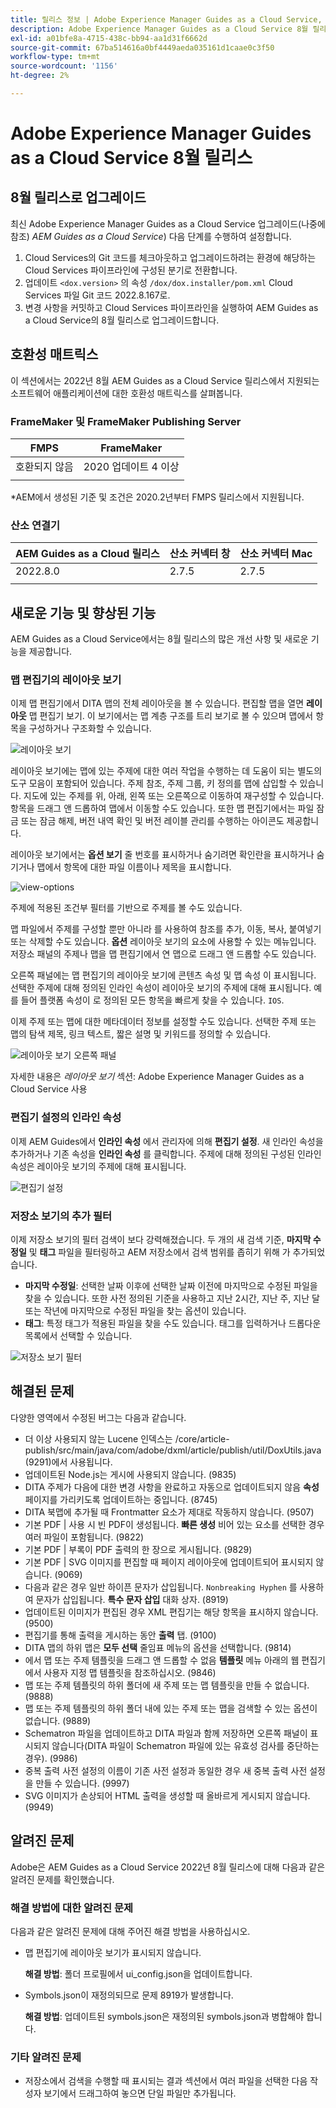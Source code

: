 ```yaml
---
title: 릴리스 정보 | Adobe Experience Manager Guides as a Cloud Service, 2022년 8월 릴리스
description: Adobe Experience Manager Guides as a Cloud Service 8월 릴리스
exl-id: a01bfe8a-4715-438c-bb94-aa1d31f6662d
source-git-commit: 67ba514616a0bf4449aeda035161d1caae0c3f50
workflow-type: tm+mt
source-wordcount: '1156'
ht-degree: 2%

---
```


# Adobe Experience Manager Guides as a Cloud Service 8월 릴리스

## 8월 릴리스로 업그레이드

최신 Adobe Experience Manager Guides as a Cloud Service 업그레이드(나중에 참조) *AEM Guides as a Cloud Service*) 다음 단계를 수행하여 설정합니다.
1. Cloud Services의 Git 코드를 체크아웃하고 업그레이드하려는 환경에 해당하는 Cloud Services 파이프라인에 구성된 분기로 전환합니다.
1. 업데이트 `<dox.version>` 의 속성 `/dox/dox.installer/pom.xml` Cloud Services 파일 Git 코드 2022.8.167로.
1. 변경 사항을 커밋하고 Cloud Services 파이프라인을 실행하여 AEM Guides as a Cloud Service의 8월 릴리스로 업그레이드합니다.

## 호환성 매트릭스

이 섹션에서는 2022년 8월 AEM Guides as a Cloud Service 릴리스에서 지원되는 소프트웨어 애플리케이션에 대한 호환성 매트릭스를 살펴봅니다.

### FrameMaker 및 FrameMaker Publishing Server

| FMPS | FrameMaker |
| --- | --- |
| 호환되지 않음 | 2020 업데이트 4 이상 |
|  |  |

*AEM에서 생성된 기준 및 조건은 2020.2년부터 FMPS 릴리스에서 지원됩니다.

### 산소 연결기

| AEM Guides as a Cloud 릴리스 | 산소 커넥터 창 | 산소 커넥터 Mac |
| --- | --- | --- |
| 2022.8.0 | 2.7.5 | 2.7.5 |
|  |  |  |


## 새로운 기능 및 향상된 기능

AEM Guides as a Cloud Service에서는 8월 릴리스의 많은 개선 사항 및 새로운 기능을 제공합니다.

### 맵 편집기의 레이아웃 보기

이제 맵 편집기에서 DITA 맵의 전체 레이아웃을 볼 수 있습니다. 편집할 맵을 열면 **레이아웃** 맵 편집기 보기. 이 보기에서는 맵 계층 구조를 트리 보기로 볼 수 있으며 맵에서 항목을 구성하거나 구조화할 수 있습니다.

![레이아웃 보기](assets/layout-view-map.png)

레이아웃 보기에는 맵에 있는 주제에 대한 여러 작업을 수행하는 데 도움이 되는 별도의 도구 모음이 포함되어 있습니다.
주제 참조, 주제 그룹, 키 정의를 맵에 삽입할 수 있습니다. 지도에 있는 주제를 위, 아래, 왼쪽 또는 오른쪽으로 이동하여 재구성할 수 있습니다. 항목을 드래그 앤 드롭하여 맵에서 이동할 수도 있습니다. 또한 맵 편집기에서는 파일 잠금 또는 잠금 해제, 버전 내역 확인 및 버전 레이블 관리를 수행하는 아이콘도 제공합니다.


레이아웃 보기에서는 **옵션 보기** 줄 번호를 표시하거나 숨기려면 확인란을 표시하거나 숨기거나 맵에서 항목에 대한 파일 이름이나 제목을 표시합니다.


![view-options](assets/view-options.png)

주제에 적용된 조건부 필터를 기반으로 주제를 볼 수도 있습니다.

맵 파일에서 주제를 구성할 뿐만 아니라 를 사용하여 참조를 추가, 이동, 복사, 붙여넣기 또는 삭제할 수도 있습니다. **옵션** 레이아웃 보기의 요소에 사용할 수 있는 메뉴입니다. 저장소 패널의 주제나 맵을 맵 편집기에서 연 맵으로 드래그 앤 드롭할 수도 있습니다.

오른쪽 패널에는 맵 편집기의 레이아웃 보기에 콘텐츠 속성 및 맵 속성 이 표시됩니다. 선택한 주제에 대해 정의된 인라인 속성이 레이아웃 보기의 주제에 대해 표시됩니다. 예를 들어 플랫폼 속성이 로 정의된 모든 항목을 빠르게 찾을 수 있습니다. `IOS`.

이제 주제 또는 맵에 대한 메타데이터 정보를 설정할 수도 있습니다. 선택한 주제 또는 맵의 탐색 제목, 링크 텍스트, 짧은 설명 및 키워드를 정의할 수 있습니다.

![레이아웃 보기 오른쪽 패널](assets/layout-inline-attributes.png)

자세한 내용은 *레이아웃 보기* 섹션: Adobe Experience Manager Guides as a Cloud Service 사용

### 편집기 설정의 인라인 속성

이제 AEM Guides에서 **인라인 속성** 에서 관리자에 의해 **편집기 설정**. 새 인라인 속성을 추가하거나 기존 속성을 **인라인 속성** 를 클릭합니다.
주제에 대해 정의된 구성된 인라인 속성은 레이아웃 보기의 주제에 대해 표시됩니다.

![편집기 설정](assets/editor-settings-inline-attributes.png)


### 저장소 보기의 추가 필터

이제 저장소 보기의 필터 검색이 보다 강력해졌습니다. 두 개의 새 검색 기준, **마지막 수정일** 및 **태그** 파일을 필터링하고 AEM 저장소에서 검색 범위를 좁히기 위해 가 추가되었습니다.
* **마지막 수정일**: 선택한 날짜 이후에 선택한 날짜 이전에 마지막으로 수정된 파일을 찾을 수 있습니다. 또한 사전 정의된 기준을 사용하고 지난 2시간, 지난 주, 지난 달 또는 작년에 마지막으로 수정된 파일을 찾는 옵션이 있습니다.
* **태그**: 특정 태그가 적용된 파일을 찾을 수도 있습니다. 태그를 입력하거나 드롭다운 목록에서 선택할 수 있습니다.

![저장소 보기 필터](assets/repo-filter-search.png)


## 해결된 문제

다양한 영역에서 수정된 버그는 다음과 같습니다.

* 더 이상 사용되지 않는 Lucene 인덱스는 /core/article-publish/src/main/java/com/adobe/dxml/article/publish/util/DoxUtils.java (9291)에서 사용됩니다.
* 업데이트된 Node.js는 게시에 사용되지 않습니다. (9835)
* DITA 주제가 다음에 대한 변경 사항을 완료하고 자동으로 업데이트되지 않음 **속성** 페이지를 가리키도록 업데이트하는 중입니다. (8745)
* DITA 북맵에 추가될 때 Frontmatter 요소가 제대로 작동하지 않습니다. (9507)
* 기본 PDF | 사용 시 빈 PDF이 생성됩니다. **빠른 생성** 비어 있는 요소를 선택한 경우 여러 파일이 포함됩니다. (9822)
* 기본 PDF | 부록이 PDF 출력의 한 장으로 게시됩니다. (9829)
* 기본 PDF | SVG 이미지를 편집할 때 페이지 레이아웃에 업데이트되어 표시되지 않습니다. (9069)
* 다음과 같은 경우 일반 하이픈 문자가 삽입됩니다. `Nonbreaking Hyphen` 를 사용하여 문자가 삽입됩니다. **특수 문자 삽입** 대화 상자. (8919)
* 업데이트된 이미지가 편집된 경우 XML 편집기는 해당 항목을 표시하지 않습니다. (9500)
* 편집기를 통해 출력을 게시하는 동안 **출력** 탭. (9100)
* DITA 맵의 하위 맵은 **모두 선택** 줄임표 메뉴의 옵션을 선택합니다. (9814)
* 에서 맵 또는 주제 템플릿을 드래그 앤 드롭할 수 없음 **템플릿** 메뉴 아래의 웹 편집기에서 사용자 지정 맵 템플릿을 참조하십시오. (9846)
* 맵 또는 주제 템플릿의 하위 폴더에 새 주제 또는 맵 템플릿을 만들 수 없습니다. (9888)
* 맵 또는 주제 템플릿의 하위 폴더 내에 있는 주제 또는 맵을 검색할 수 있는 옵션이 없습니다. (9889)
* Schematron 파일을 업데이트하고 DITA 파일과 함께 저장하면 오른쪽 패널이 표시되지 않습니다(DITA 파일이 Schematron 파일에 있는 유효성 검사를 중단하는 경우). (9986)
* 중복 출력 사전 설정의 이름이 기존 사전 설정과 동일한 경우 새 중복 출력 사전 설정을 만들 수 있습니다. (9997)
* SVG 이미지가 손상되어 HTML 출력을 생성할 때 올바르게 게시되지 않습니다. (9949)


## 알려진 문제

Adobe은 AEM Guides as a Cloud Service 2022년 8월 릴리스에 대해 다음과 같은 알려진 문제를 확인했습니다.

### 해결 방법에 대한 알려진 문제

다음과 같은 알려진 문제에 대해 주어진 해결 방법을 사용하십시오.

* 맵 편집기에 레이아웃 보기가 표시되지 않습니다.

   **해결 방법**: 폴더 프로필에서 ui_config.json을 업데이트합니다.

* Symbols.json이 재정의되므로 문제 8919가 발생합니다.

   **해결 방법**: 업데이트된 symbols.json은 재정의된 symbols.json과 병합해야 합니다.

### 기타 알려진 문제

* 저장소에서 검색을 수행할 때 표시되는 결과 섹션에서 여러 파일을 선택한 다음 작성자 보기에서 드래그하여 놓으면 단일 파일만 추가됩니다.
